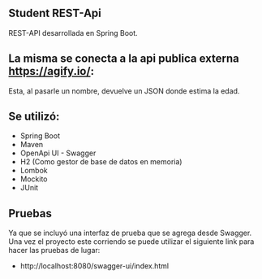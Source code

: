 ## Student REST-Api

REST-API desarrollada en Spring Boot.

## La misma se conecta a la api publica externa https://agify.io/:
Esta, al pasarle un nombre, devuelve un JSON donde estima la edad.

## Se utilizó:

- Spring Boot
- Maven
- OpenApi UI - Swagger
- H2 (Como gestor de base de datos en memoria)
- Lombok
- Mockito
- JUnit


## Pruebas

Ya que se incluyó una interfaz de prueba que se agrega desde Swagger.
Una vez el proyecto este corriendo se puede utilizar el siguiente link para hacer las pruebas de lugar:

- http://localhost:8080/swagger-ui/index.html
